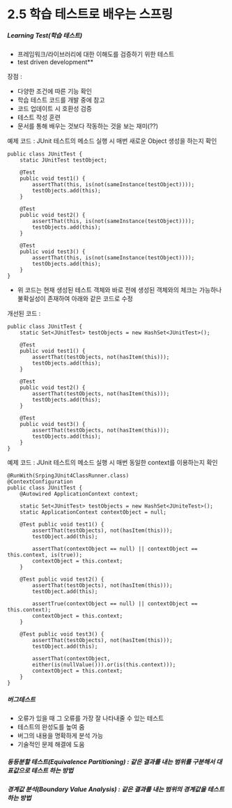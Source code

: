 # 2.5 학습 테스트로 배우는 스프링

##### Learning Test(학습 테스트)
* 프레임워크/라이브러리에 대한 이해도를 검증하기 위한 테스트
* test driven development**

장점 : 
* 다양한 조건에 따른 기능 확인
* 학습 테스트 코드를 개발 중에 참고
* 코드 업데이트 시 호환성 검증
* 테스트 작성 훈련
* 문서를 통해 배우는 것보다 작동하는 것을 보는 재미(??)

예제 코드 : JUnit 테스트의 메소드 실행 시 매번 새로운 Object 생성을 하는지 확인
```
public class JUnitTest {
	static JUnitTest testObject;

	@Test 
	public void test1() {
		assertThat(this, is(not(sameInstance(testObject))));
		testObjects.add(this);
	}

	@Test 
	public void test2() {
		assertThat(this, is(not(sameInstance(testObject))));
		testObjects.add(this);
	}

	@Test 
	public void test3() {
		assertThat(this, is(not(sameInstance(testObject))));
		testObjects.add(this);
	}
}
```
* 위 코드는 현재 생성된 테스트 객체와 바로 전에 생성된 객체와의 체크는 가능하나 불확실성이 존재하여 아래와 같은 코드로 수정

개선된 코드 :
```
public class JUnitTest {
	static Set<JUnitTest> testObjects = new HashSet<JUnitTest>();

	@Test 
	public void test1() {
		assertThat(testObjects, not(hasItem(this)));
		testObjects.add(this);
	}

	@Test 
	public void test2() {
		assertThat(testObjects, not(hasItem(this)));
		testObjects.add(this);
	}

	@Test 
	public void test3() {
		assertThat(testObjects, not(hasItem(this)));
		testObjects.add(this);
	}
}
```

예제 코드 : JUnit 테스트의 메소드 실행 시 매번 동일한 context를 이용하는지 확인

```
@RunWith(SrpingJUnit4ClassRunner.class)
@ContextConfiguration
public class JUnitTest {
	@Autowired ApplicationContext context;

	static Set<JUnitTest> testObjects = new HashSet<JUniteTest>();
	static ApplicationContext contextObject = null;

	@Test public void test1() {
		assertThat(testObjects), not(hasItem(this)));
		testObject.add(this);

		assertThat(contextObject == null) || contextObject == this.context, is(true));
		contextObject = this.context;
	}

	@Test public void test2() {
		assertThat(testObjects), not(hasItem(this)));
		testObject.add(this);

		assertTrue(contextObject == null) || contextObject == this.context);
		contextObject = this.context;
	}

	@Test public void test3() {
		assertThat(testObjects), not(hasItem(this)));
		testObject.add(this);

		assertThat(contextObject,
		either(is(nullValue())).or(is(this.context)));
		contextObject = this.context;
	}
}
```

##### 버그테스트

* 오류가 있을 때 그 오류를 가장 잘 나타내줄 수 있는 테스트
* 테스트의 완성도를 높여 줌
* 버그의 내용을 명확하게 분석 가능
* 기술적인 문제 해결에 도움

##### 동등분할 테스트(Equivalence Partitioning) : 같은 결과를 내는 범위를 구분해서 대표값으로 테스트 하는 방법
##### 경계값 분석(Boundary Value Analysis) : 같은 결과를 내는 범위의 경계값을 테스트 하는 방법